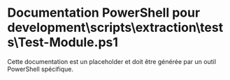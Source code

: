 # Documentation PowerShell pour development\scripts\extraction\tests\Test-Module.ps1

Cette documentation est un placeholder et doit être générée par un outil PowerShell spécifique.
